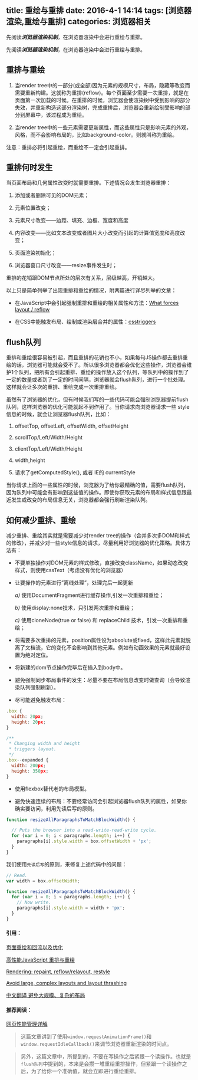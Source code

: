 title: 重绘与重排
date: 2016-4-1 14:14
tags: [浏览器渲染,重绘与重排]
categories: 浏览器相关
---

先阅读***浏览器渲染机制***，在浏览器渲染中会进行重绘与重排。

<!-- more -->

先阅读***浏览器渲染机制***，在浏览器渲染中会进行重绘与重排。

## 重排与重绘

1. 当render tree中的一部分(或全部)因为元素的规模尺寸，布局，隐藏等改变而需要重新构建。这就称为重排(reflow)。每个页面至少需要一次重排，就是在页面第一次加载的时候。在重排的时候，浏览器会使渲染树中受到影响的部分失效，并重新构造这部分渲染树，完成重排后，浏览器会重新绘制受影响的部分到屏幕中，该过程成为重绘。

2. 当render tree中的一些元素需要更新属性，而这些属性只是影响元素的外观，风格，而不会影响布局的，比如background-color。则就叫称为重绘。

注意：重排必将引起重绘，而重绘不一定会引起重排。

 
## 重排何时发生

当页面布局和几何属性改变时就需要重排。下述情况会发生浏览器重排：

1. 添加或者删除可见的DOM元素；

1. 元素位置改变；

1. 元素尺寸改变——边距、填充、边框、宽度和高度

1. 内容改变——比如文本改变或者图片大小改变而引起的计算值宽度和高度改变；

1. 页面渲染初始化；

1. 浏览器窗口尺寸改变——resize事件发生时；
 
重排的花销跟DOM节点所处的层次有关系，层级越高，开销越大。

以上只是简单列举了出现重排和重绘的情况，附两篇进行详尽列举的文章：

* 在JavaScript中会引起强制重排和重绘的相关属性和方法：[What forces layout / reflow](https://gist.github.com/paulirish/5d52fb081b3570c81e3a)
 
* 在CSS中能触发布局、绘制或渲染层合并的属性：[csstriggers](https://csstriggers.com/)

## flush队列

重排和重绘很容易被引起，而且重排的花销也不小，如果每句JS操作都去重排重绘的话，浏览器可能就会受不了。所以很多浏览器都会优化这些操作，浏览器会维护1个队列，把所有会引起重排、重绘的操作放入这个队列，等队列中的操作到了一定的数量或者到了一定的时间间隔，浏览器就会flush队列，进行一个批处理。这样就会让多次的重排、重绘变成一次重排重绘。

虽然有了浏览器的优化，但有时候我们写的一些代码可能会强制浏览器提前flush队列，这样浏览器的优化可能就起不到作用了。当你请求向浏览器请求一些 style信息的时候，就会让浏览器flush队列，比如：

1. offsetTop, offsetLeft, offsetWidth, offsetHeight

1. scrollTop/Left/Width/Height

1. clientTop/Left/Width/Height

1. width,height

1. 请求了getComputedStyle(), 或者 IE的 currentStyle

当你请求上面的一些属性的时候，浏览器为了给你最精确的值，需要flush队列，因为队列中可能会有影响到这些值的操作。即使你获取元素的布局和样式信息跟最近发生或改变的布局信息无关，浏览器都会强行刷新渲染队列。

## 如何减少重排、重绘

减少重排、重绘其实就是需要减少对render tree的操作（合并多次多DOM和样式的修改），并减少对一些style信息的请求，尽量利用好浏览器的优化策略。具体方法有：

* 不要单独操作对DOM元素的样式修改，直接改变className，如果动态改变样式，则使用cssText（考虑没有优化的浏览器）

* 让要操作的元素进行”离线处理”，处理完后一起更新

    *a)* 使用DocumentFragment进行缓存操作,引发一次重排和重绘；

    *b)* 使用display:none技术，只引发两次重排和重绘；

    *c)* 使用cloneNode(true or false) 和 replaceChild 技术，引发一次重排和重绘；

* 将需要多次重排的元素，position属性设为absolute或fixed，这样此元素就脱离了文档流，它的变化不会影响到其他元素。例如有动画效果的元素就最好设置为绝对定位。

* 将新建的dom节点操作完毕后在插入到body中。

* 避免强制同步布局事件的发生：尽量不要在布局信息改变时做查询（会导致渲染队列强制刷新）。

* 尽可能避免触发布局：

```javascript
.box {
  width: 20px;
  height: 20px;
}

/**
 * Changing width and height
 * triggers layout.
 */
.box--expanded {
  width: 200px;
  height: 350px;
}
```

* 使用flexbox替代老的布局模型。

* 避免快速连续的布局：不要经常访问会引起浏览器flush队列的属性，如果你确实要访问，利用先读后写的原则。

```javascript
function resizeAllParagraphsToMatchBlockWidth() {

  // Puts the browser into a read-write-read-write cycle.
  for (var i = 0; i < paragraphs.length; i++) {
    paragraphs[i].style.width = box.offsetWidth + 'px';
  }
}
```

我们使用`先读后写`的原则，来修复上述代码中的问题：

```javascript
// Read.
var width = box.offsetWidth;

function resizeAllParagraphsToMatchBlockWidth() {
  for (var i = 0; i < paragraphs.length; i++) {
    // Now write.
    paragraphs[i].style.width = width + 'px';
  }
}
```

#### 引用：

[页面重绘和回流以及优化](http://www.css88.com/archives/4996)

[高性能JavaScript 重排与重绘](http://www.cnblogs.com/zichi/p/4720000.html)

[Rendering: repaint, reflow/relayout, restyle](http://www.phpied.com/rendering-repaint-reflowrelayout-restyle/)

[Avoid large, complex layouts and layout thrashing
](https://developers.google.com/web/fundamentals/performance/rendering/avoid-large-complex-layouts-and-layout-thrashing?hl=en)

[中文翻译 避免大规模、复杂的布局
](https://developers.google.com/web/fundamentals/performance/rendering/avoid-large-complex-layouts-and-layout-thrashing?hl=ch)

#### 推荐阅读：

[网页性能管理详解](http://www.ruanyifeng.com/blog/2015/09/web-page-performance-in-depth.html)

>这篇文章讲到了使用`window.requestAnimationFrame()`和`window.requestIdleCallback()`来调节浏览器重新渲染的时间点。

>另外，这篇文章中，所提到的，不要在写操作之后紧跟一个读操作。也就是`flush队列`中提到的，本来是会攒一堆重绘重排操作，但紧跟一个读操作之后，为了给你一个准确值，就会立即进行重绘重排。
